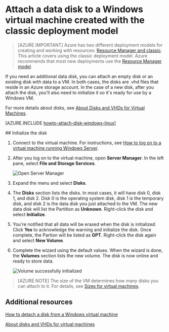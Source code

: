 <properties
	pageTitle="Attach a disk to a VM | Azure"
	description="Attach a data disk to a Windows virtual machine created with the classic deployment model and initialize it."
	services="virtual-machines-windows, storage"
	documentationCenter=""
	authors="cynthn"
	manager="timlt"
	editor="tysonn"
	tags="azure-service-management"/>

<tags
	ms.service="virtual-machines-windows"
	ms.date="05/17/2016"
	wacn.date=""/>

# Attach a data disk to a Windows virtual machine created with the classic deployment model

> [AZURE.IMPORTANT] Azure has two different deployment models for creating and working with resources:  [Resource Manager and classic](/documentation/articles/resource-manager-deployment-model/).  This article covers using the classic deployment model. Azure recommends that most new deployments use the [Resource Manager model](/documentation/articles/virtual-machines-windows-attach-disk-portal/).

If you need an additional data disk, you can attach an empty disk or an existing disk with data to a VM. In both cases, the disks are .vhd files that reside in an Azure storage account. In the case of a new disk, after you attach the disk, you'll also need to initialize it so it's ready for use by a Windows VM.

For more details about disks, see [About Disks and VHDs for Virtual Machines](/documentation/articles/virtual-machines-windows-about-disks-vhds/).

[AZURE.INCLUDE [howto-attach-disk-windows-linux](../includes/howto-attach-disk-windows-linux.md)]

##<a id="initializeinWS"></a> Initialize the disk

1. Connect to the virtual machine. For instructions, see [How to log on to a virtual machine running Windows Server][logon].

2. After you log on to the virtual machine, open **Server Manager**. In the left pane, select **File and Storage Services**.

	![Open Server Manager](./media/virtual-machines-windows-classic-attach-disk/fileandstorageservices.png)

3. Expand the menu and select **Disks**.

4. The **Disks** section lists the disks. In most cases, it will have disk 0, disk 1, and disk 2. Disk 0 is the operating system disk, disk 1 is the temporary disk, and disk 2 is the data disk you just attached to the VM. The new data disk will list the Partition as **Unknown**. Right-click the disk and select **Initialize**.

5.	You're notified that all data will be erased when the disk is initialized. Click **Yes** to acknowledge the warning and initialize the disk. Once complete, the Partion will be listed as **GPT**. Right-click the disk again and select **New Volume**.

6.	Complete the wizard using the default values. When the wizard is done, the **Volumes** section lists the new volume. The disk is now online and ready to store data.

	![Volume successfully initialized](./media/virtual-machines-windows-classic-attach-disk/newvolumecreated.png)

> [AZURE.NOTE] The size of the VM determines how many disks you can attach to it. For details, see [Sizes for virtual machines](/documentation/articles/virtual-machines-linux-sizes/).

## Additional resources

[How to detach a disk from a Windows virtual machine](/documentation/articles/virtual-machines-windows-classic-detach-disk/)

[About disks and VHDs for virtual machines](/documentation/articles/virtual-machines-linux-about-disks-vhds/)

[logon]: /documentation/articles/virtual-machines-windows-classic-connect-logon/
